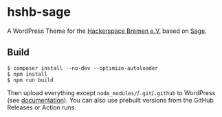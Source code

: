 # hshb-sage

A WordPress Theme for the [Hackerspace Bremen e.V.](https://www.hackerspace-bremen.de) based on [Sage](https://roots.io/sage/).

## Build

```
$ composer install --no-dev --optimize-autoloader
$ npm install
$ npm run build
```

Then upload everything except `node_modules/`/`.git`/`.github` to WordPress (see [documentation](https://roots.io/sage/docs/deployment/)). You can also use prebuilt versions from the GitHub Releases or Action runs.
